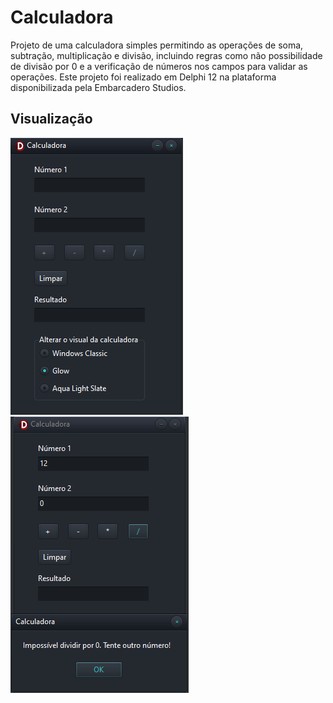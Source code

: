 # Calculadora
Projeto de uma calculadora simples permitindo as operações de soma, subtração, multiplicação e divisão, incluindo regras como não possibilidade de divisão por 0 e a verificação de números nos campos para validar as operações. Este projeto foi realizado em Delphi 12 na plataforma disponibilizada pela Embarcadero Studios. 

## Visualização
<img src="calculadora.png" alt="Imagem 1">
<img src="calculadora1.png" alt="Imagem divisão por 0">
